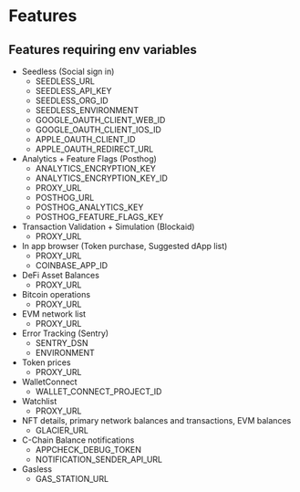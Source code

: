 # Features

## Features requiring env variables

- Seedless (Social sign in)
  - SEEDLESS_URL
  - SEEDLESS_API_KEY
  - SEEDLESS_ORG_ID
  - SEEDLESS_ENVIRONMENT
  - GOOGLE_OAUTH_CLIENT_WEB_ID
  - GOOGLE_OAUTH_CLIENT_IOS_ID
  - APPLE_OAUTH_CLIENT_ID
  - APPLE_OAUTH_REDIRECT_URL
- Analytics + Feature Flags (Posthog)
  - ANALYTICS_ENCRYPTION_KEY
  - ANALYTICS_ENCRYPTION_KEY_ID
  - PROXY_URL
  - POSTHOG_URL
  - POSTHOG_ANALYTICS_KEY
  - POSTHOG_FEATURE_FLAGS_KEY
- Transaction Validation + Simulation (Blockaid)
  - PROXY_URL
- In app browser (Token purchase, Suggested dApp list)
  - PROXY_URL
  - COINBASE_APP_ID
- DeFi Asset Balances
  - PROXY_URL
- Bitcoin operations
  - PROXY_URL
- EVM network list
  - PROXY_URL
- Error Tracking (Sentry)
  - SENTRY_DSN
  - ENVIRONMENT
- Token prices
  - PROXY_URL
- WalletConnect
  - WALLET_CONNECT_PROJECT_ID
- Watchlist
  - PROXY_URL
- NFT details, primary network balances and transactions, EVM balances
  - GLACIER_URL
- C-Chain Balance notifications
  - APPCHECK_DEBUG_TOKEN
  - NOTIFICATION_SENDER_API_URL
- Gasless
  - GAS_STATION_URL
